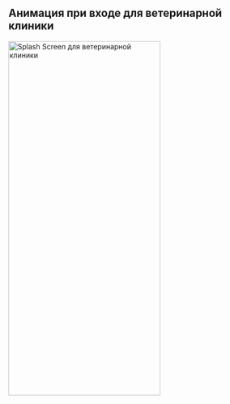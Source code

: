 ## Анимация при входе для ветеринарной клиники
<img 
    src="https://github.com/user-attachments/assets/1dc8954d-fe85-4225-af59-fcdc1c114d4e" 
    alt="Splash Screen для ветеринарной клиники" 
    width="300" 
    height="700"
/>
